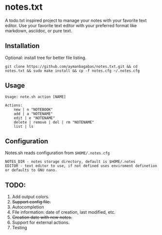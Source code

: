 # notes.txt
A todo.txt inspired project to manage your notes with your favorite text editor.
Use your favorite text editor with your preferred format like markdown, asciidoc, or pure text.

## Installation
Optional: install tree for better file listing.

```
git clone https://github.com/aymanbagabas/notes.txt.git && cd notes.txt && sudo make install && cp -f notes.cfg ~/.notes.cfg
```

## Usage

```
Usage: note.sh action [NAME]

Actions:
    new | n "NOTEBOOK"
    add | a "NOTENAME"
    edit | e "NOTENAME"
    delete | remove | del | rm "NOTENAME"
    list | ls
```

## Configuration
Notes.sh reads configuration from `$HOME/.notes.cfg`

```
NOTES_DIR - notes storage directory, default is $HOME/.notes
EDITOR - text editor to use, if not defined uses enviroment definetion or defaults to GNU nano.
```

## TODO:
1. Add output colors.
2. ~~Support config file.~~
3. Autocompletion
4. File information: date of creation, last modified, etc.
5. ~~Creation date with new notes.~~
6. Support for external actions.
7. Testing
